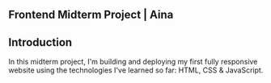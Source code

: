 ## Frontend Midterm Project | Aina


## Introduction

In this midterm project, I'm building and deploying my first fully responsive website using the technologies I've learned so far: HTML, CSS & JavaScript.
